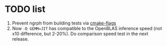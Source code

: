 # TODO list

1. Prevent ngrph from building tests via [cmake-flags](https://github.com/NervanaSystems/ngraph/blob/master/CMakeLists.txt)
2. Now `-D GEMM=JIT` has compatible to the OpenBLAS inference speed (not x10 difference, but 2-20%). Do comparison speed test in the next release.
